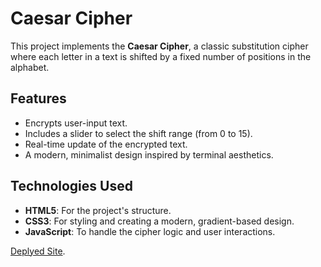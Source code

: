 # Caesar Cipher

This project implements the **Caesar Cipher**, a classic substitution cipher where each letter in a text is shifted by a fixed number of positions in the alphabet.

## Features

- Encrypts user-input text.
- Includes a slider to select the shift range (from 0 to 15).
- Real-time update of the encrypted text.
- A modern, minimalist design inspired by terminal aesthetics.

## Technologies Used

- **HTML5**: For the project's structure.
- **CSS3**: For styling and creating a modern, gradient-based design.
- **JavaScript**: To handle the cipher logic and user interactions.

[Deplyed Site](https://mateomista.github.io/Cifrador_Cesar/).
